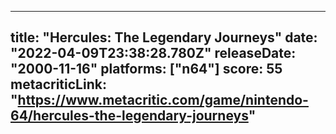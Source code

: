
---
title: "Hercules: The Legendary Journeys"
date: "2022-04-09T23:38:28.780Z"
releaseDate: "2000-11-16"
platforms: ["n64"]
score: 55
metacriticLink: "https://www.metacritic.com/game/nintendo-64/hercules-the-legendary-journeys"
---
